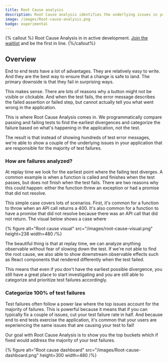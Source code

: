 ```yaml
---
title: Root Cause analysis
description: Root Cause analysis identifies the underlying issues in your application responsible for the majority of test failures.
image: /images/Root-cause-analysis.png
badge: experimental
---
```


{% callout  %}
Root Cause Analysis in in active development. [Join the waitlist](https://replay.help/rca-waitlist) and be the first in line.
{%/callout%}

## Overview

End to end tests have a lot of advantages. They are relatively easy to write. And they are the best way to ensure that a change is safe to land. The primary downside is that they fail in surprising ways.

This makes sense. There are lots of reasons why a button might not be visible or clickable. And when the test fails, the error message describes the failed assertion or failed step, but cannot actually tell you what went wrong in the application.

This is where Root Cause Analysis comes in. We programmatically compare passing and failing tests to find the earliest divergences and categorize the failure based on what's happening in the application, not the test.

The result is that instead of showing hundreds of test error messages, we're able to show a couple of the underlying issues in your application that are responsible for the majority of test failures.

### How are failures analyzed?

At replay time we look for the earliest point where the failing test diverges. A common example is when a function is called and finishes when the test passes, but does not finish when the test fails. There are two reasons why this could happen: either the function threw an exception or had a promise that did not resolve.

This simple case covers lots of scenarios. First, it's common for a function to throw when an API call returns a 400. It's also common for a function to have a promise that did not resolve because there was an API call that did not return. The visual below shows a case where

{% figure
  alt="Root cause visual"
  src="/images/root-cause-visual.png"
  height=238
  width=480
/%}

The beautiful thing is that at replay time, we can analyze anything observable without fear of slowing down the test. If we're not able to find the root cause, we also able to show downstream observable effects such as React components that rendered differently when the test failed.

This means that even if you don't have the earliest possible divergence, you still have a great place to start investigating and you are still able to categorize and prioritize test failures accordingly.

### Categorize 100% of test failures

Test failures often follow a power law where the top issues account for the majority of failures. This is powerful because it means that if you can typically fix a couple of issues, cut your test failure rate in half. And because end to end tests exercise the application, it's common that your users are experiencing the same issues that are causing your test to fail!

Our goal with Root Cause Analysis is to show you the top buckets which if fixed would address the majority of your test failures.

{% figure
  alt="Root cause dashboard"
  src="/images/Root-cause-dashboard.png"
  height=300
  width=480
/%}
